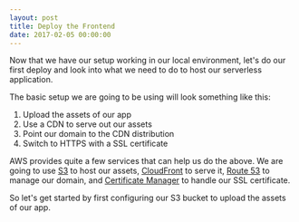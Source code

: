 ```yaml
---
layout: post
title: Deploy the Frontend
date: 2017-02-05 00:00:00
---
```


Now that we have our setup working in our local environment, let's do our first deploy and look into what we need to do to host our serverless application.

The basic setup we are going to be using will look something like this:

1. Upload the assets of our app
2. Use a CDN to serve out our assets
3. Point our domain to the CDN distribution
4. Switch to HTTPS with a SSL certificate

AWS provides quite a few services that can help us do the above. We are going to use [S3](https://aws.amazon.com/s3/) to host our assets, [CloudFront](https://aws.amazon.com/cloudfront/) to serve it, [Route 53](https://aws.amazon.com/route53/) to manage our domain, and [Certificate Manager](https://aws.amazon.com/certificate-manager/) to handle our SSL certificate.

So let's get started by first configuring our S3 bucket to upload the assets of our app.

